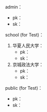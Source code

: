admin：

-   pk：
-   sk：

school (for Test)：

1.  华夏人民大学：
    -   pk：
    -   sk：
2.  京城政法大学：
    -   pk：
    -   sk：

public (for Test)：

-   pk：
-   sk：